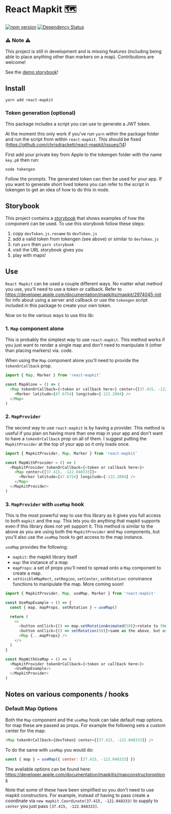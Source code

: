 # React Mapkit 🗺️

[![npm version](https://badge.fury.io/js/react-mapkit.svg)](https://badge.fury.io/js/react-mapkit)
[![Dependency Status](https://david-dm.org/chrisdrackett/react-mapkit.svg)](https://david-dm.org/chrisdrackett/react-mapkit)

### ⚠️ Note ⚠️

This project is still in development and is missing features (including being able to place anything other than markers on a map). Contributions are welcome!

See the [demo storybook](https://chrisdrackett.github.io/react-mapkit/)!

## Install

`yarn add react-mapkit`

### Token generation (optional)

This package includes a script you can use to generate a JWT token.

At the moment this only work if you've run `yarn` within the package folder and run the script from within `react-mapkit`. This should be fixed (https://github.com/chrisdrackett/react-mapkit/issues/14)

First add your private key from Apple to the tokengen folder with the name `key.p8` then run:

`node tokengen`

Follow the prompts. The generated token can then be used for your app. If you want to generate short lived tokens you can refer to the script in tokengen to get an idea of how to do this in node.

## Storybook

This project contains a [storybook](https://storybook.js.org) that shows examples of how the component can be used. To use this storybook follow these steps:

1.  copy `devToken.js.rename` to `devToken.js`
2.  add a valid token from tokengen (see above) or similar to `devToken.js`
3.  run `yarn` then `yarn storybook`
4.  visit the URL storybook gives you
5.  play with maps!

## Use

`React Mapkit` can be used a couple different ways. No matter what method you use, you'll need to use a token or callback. Refer to https://developer.apple.com/documentation/mapkitjs/mapkit/2974045-init for info about using a server and callback or use the `tokengen` script included in this package to create your own token.

Now on to the various ways to use this lib:

### 1. `Map` component alone

This is probably the simplest way to use `react-mapkit`. This method works if you just want to render a single map and don't need to manipulate it (other than placing markers) via. code.

When using the `Map` component alone you'll need to provide the `tokenOrCallback` prop.

```js
import { Map, Marker } from 'react-mapkit'

const MapAlone = () => (
  <Map tokenOrCallback={<token or callback here>} center={[37.415, -122.048333]}>
    <Marker latitude={47.6754} longitude={-122.2084} />
  </Map>
)
```

### 2. `MapProvider`

The second way to use `react-mapkit` is by having a provider. This method is useful if you plan on having more than one map in your app and don't want to have a `tokenOrCallback` prop on all of them. I suggest putting the `MapkitProvider` at the top of your app so it only loads once.

```js
import { MapkitProvider, Map, Marker } from 'react-mapkit'

const MapWithProvider = () => (
  <MapkitProvider tokenOrCallback={<token or callback here>}>
    <Map center={[37.415, -122.048333]}>
      <Marker latitude={47.6754} longitude={-122.2084} />
    </Map>
  </MapkitProvider>
)
```

### 3. `MapProvider` with `useMap` hook

This is the most powerful way to use this library as it gives you full access to both `mapkit` and the `map`. This lets you do anything that mapkit supports even if this library does not yet support it. This method is similar to the above as you are using both the `MapkitProvider` and `Map` components, but you'll also use the `useMap` hook to get access to the map instance.

`useMap` provides the following:

- `mapkit`: the mapkit library itself
- `map`: the instance of a map
- `mapProps`: a set of props you'll need to spread onto a `Map` component to create a map.
- `setVisibleMapRect`, `setRegion`, `setCenter`, `setRotation`: convinance functions to manipulate the map. More coming soon!

```js
import { MapkitProvider, Map, useMap, Marker } from 'react-mapkit'

const UseMapExample = () => {
  const { map, mapProps, setRotation } = useMap()

  return (
    <>
      <button onClick={() => map.setRotationAnimated(50)}>rotate to 50deg!</button>
      <button onClick={() => setRotation(50)}>same as the above, but using the react-mapkit provided function.</button>
      <Map {...mapProps} />
    </>
  )
}

const MapWithUseMap = () => (
  <MapkitProvider tokenOrCallback={<token or callback here>}>
    <UseMapExample/>
  </MapkitProvider>
)
```

## Notes on various components / hooks

### Default Map Options

Both the `Map` component and the `useMap` hook can take default map options. for map these are passed as props. For example the following sets a custom center for the map:

```js
<Map tokenOrCallback={devToken} center={[37.415, -122.048333]} />
```

To do the same with `useMap` you would do:

```js
const { map } = useMap({ center: [37.415, -122.048333] })
```

The available options can be found here: https://developer.apple.com/documentation/mapkitjs/mapconstructoroptions

Note that some of these have been simplified so you don't need to use mapkit constructors. For example, instead of having to pass create a coordinate via `new mapkit.Coordinate(37.415, -122.048333)` to supply to `center` you just pass `[37.415, -122.048333]`.
